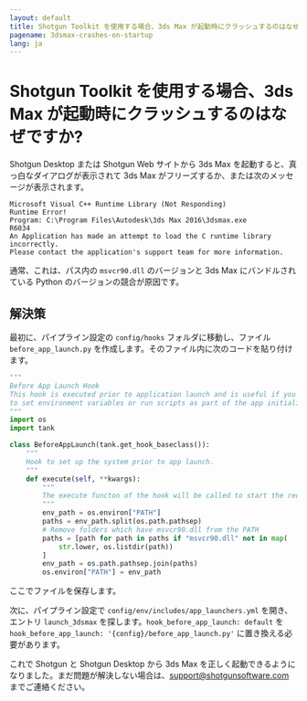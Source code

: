```yaml
---
layout: default
title: Shotgun Toolkit を使用する場合、3ds Max が起動時にクラッシュするのはなぜですか?
pagename: 3dsmax-crashes-on-startup
lang: ja
---
```


# Shotgun Toolkit を使用する場合、3ds Max が起動時にクラッシュするのはなぜですか?

Shotgun Desktop または Shotgun Web サイトから 3ds Max を起動すると、真っ白なダイアログが表示されて 3ds Max がフリーズするか、または次のメッセージが表示されます。

    Microsoft Visual C++ Runtime Library (Not Responding)
    Runtime Error!
    Program: C:\Program Files\Autodesk\3ds Max 2016\3dsmax.exe
    R6034
    An Application has made an attempt to load the C runtime library incorrectly.
    Please contact the application's support team for more information.

通常、これは、パス内の `msvcr90.dll` のバージョンと 3ds Max にバンドルされている Python のバージョンの競合が原因です。 

## 解決策

最初に、パイプライン設定の `config/hooks` フォルダに移動し、ファイル `before_app_launch.py` を作成します。そのファイル内に次のコードを貼り付けます。

```python
"""
Before App Launch Hook
This hook is executed prior to application launch and is useful if you need
to set environment variables or run scripts as part of the app initialization.
"""
import os
import tank

class BeforeAppLaunch(tank.get_hook_baseclass()):
    """
    Hook to set up the system prior to app launch.
    """
    def execute(self, **kwargs):
        """
        The execute functon of the hook will be called to start the required application
        """
        env_path = os.environ["PATH"]
        paths = env_path.split(os.path.pathsep)
        # Remove folders which have msvcr90.dll from the PATH
        paths = [path for path in paths if "msvcr90.dll" not in map(
            str.lower, os.listdir(path))
        ]
        env_path = os.path.pathsep.join(paths)
        os.environ["PATH"] = env_path
```

ここでファイルを保存します。

次に、パイプライン設定で `config/env/includes/app_launchers.yml` を開き、エントリ `launch_3dsmax` を探します。`hook_before_app_launch: default` を `hook_before_app_launch: '{config}/before_app_launch.py'` に置き換える必要があります。

これで Shotgun と Shotgun Desktop から 3ds Max を正しく起動できるようになりました。まだ問題が解決しない場合は、support@shotgunsoftware.com までご連絡ください。
